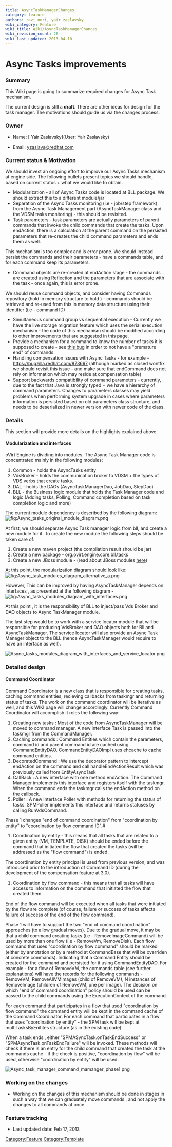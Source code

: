 ```yaml
---
title: AsyncTaskManagerChanges
category: feature
authors: ravi nori, yair zaslavsky
wiki_category: Feature
wiki_title: Wiki/AsyncTaskManagerChanges
wiki_revision_count: 26
wiki_last_updated: 2013-04-10
---
```


# Async Tasks improvements

### Summary

This Wiki page is going to summarize required changes for Async Task mechanism.

The current design is still a **draft**. There are other ideas for design for the task manager. The motivations should guide us via the changes process.

### Owner

*   Name: [ Yair Zaslavsky](User: Yair Zaslavsky)

<!-- -->

*   Email: yzaslavs@redhat.com

### Current status & Motivation

We should invest an ongoing effort to improve our Async Tasks mechanism at engine side.
The following bullets present topics we should handle, based on current status + what we would like to obtain.

*   Modularization - all of Async Tasks code is located at BLL package. We should extract this to a different module/jar
*   Separation of the Async Tasks monitoring (i.e - job/step framework) from the Async Task Management part (AsyncTaskManager class and the VDSM tasks monitoring) - this should be revisited.
*   Task parameters - task parameters are actually parameters of parent commands that invoke the child commands that create the tasks. Upon endAction, there is a calculation at the parent command on the persisted parameters that re-creates the child command parameters and ends them as well.

This mechanism is too complex and is error prone. We should instead persist the commands and their parameters - have a commands table, and for each command keep its parameters.

*   Command objects are re-created at endAction stage - the commands are created using Reflection and the parameters that are associate with the task - once again, this is error prone.

We should reuse command objects, and consider having Commands repository (hold in memory structure to hold ) - commands should be retrieved and re-used from this in memory data structure using their identifier (i.e - command ID)

*   Simultaneous command group vs sequential execution - Currently we have the live storage migration feature which uses the serial execution mechanism - the code of this mechanism should be modified according to other improvements that are suggested in this page.
*   Provide a mechanism for a command to know the number of tasks it is supposed to create - see [this bug](https://bugzilla.redhat.com/show_bug.cgi?id=873546) in order to not have a "premature end" of commands.
*   Handling compensation issues with Async Tasks - for example - <https://bugzilla.redhat.com/873697> (although marked as closed wontfix we should revisit this issue - and make sure that endCommand does not rely on information which may reside at compensation table)
*   Support backwards compatibility of command parameters - currently, due to the fact that Java is strongly typed + we have a hierarchy of command parameters. Changes to parameters classes may yield problems when performing system upgrade in cases where parameters information is persisted based on old parameters class structure, and needs to be deserialized in newer version with newer code of the class.

### Details

This section will provide more details on the highlights explained above.

#### Modularization and interfaces

oVirt Engine is dividing into modules. The Async Task Manager code is concentrated mainly in the following modules:

1.  Common - holds the AsyncTasks entity
2.  VdsBroker - holds the communication broker to VDSM + the types of VDS verbs that create tasks.
3.  DAL - holds the DAOs (AsyncTaskManagerDao, JobDao, StepDao)
4.  BLL - the Business logic module that holds the Task Manager code and logic (Adding tasks, Polling, Command completion based on task completion logic and more)

The current module dependency is described by the following diagram: ![](Async_tasks_original_module_diagram.png‎ "fig:Async_tasks_original_module_diagram.png‎")

At first, we should separate Async Task manager logic from bll, and create a new module for it. To create the new module the following steps should be taken care of:

1.  Create a new maven project (the compilation result should be jar)
2.  Create a new package - org.ovirt.engine.core.bll.tasks
3.  Create a new JBoss module - (read about JBoss modules [here](https://docs.jboss.org/author/display/MODULES/Introduction?focusedCommentId=23036152#comment-23036152))

At this point, the modularization diagram should look like: ![](Async_task_modules_diagram_alternative_a.png‎  "fig:Async_task_modules_diagram_alternative_a.png‎ ")

However, This can be improved by having AsyncTaskManager depends on interfaces , as presented at the following diagram - ![](Async_tasks_modules_diagram_with_interfaces.png "fig:Async_tasks_modules_diagram_with_interfaces.png")

At this point , it is the responsibility of BLL to inject/pass Vds Broker and DAO objects to Async TaskManager module.

The last step would be to work with a service locator module that will be responsible for producing VdsBroker and DAO objects both for Bll and AsyncTaskManager. The service locator will also provide an Async Task Manager object to the BLL (hence AsyncTaskManager would require to have an interface as well).

![](Async_tasks_modules_diagram_with_interfaces_and_service_locator.png "Async_tasks_modules_diagram_with_interfaces_and_service_locator.png")

### Detailed design

#### Command Coordinator

Command Coordinator is a new class that is responsible for creating tasks, caching command entities, recieving callbacks from taskmgr and returning status of tasks. The work on the command coordinator will be iterative as well, and this WIKI page will change accordingly. Currently Command Coordinator will accomplish it roles the following way:

1.  Creating new tasks : Most of the code from AsyncTaskManager will be moved to command manager. A new interface Task is passed into the taskmgr from the CommandManager.
2.  Caching commands : Command Entities which contain the parameters, command id and parent command id are cached using CommandEntityDAO. CommandEntityDAOImpl uses ehcache to cache command entities.
3.  DecoratedCommand : We use the decorator pattern to intercept endAction on the command and call handleEndActionResult which was previously called from EntityAsyncTask
4.  CallBack : A new interface with one method endAction. The Command Manager implements this interface and registers itself with the taskmgr. When the command ends the taskmgr calls the endAction method on the callback.
5.  Poller : A new interface Poller with methods for returning the status of tasks. SPMPoller implements this interface and returns statuses by calling RunVdsCommand.

Phase 1 changes "end of command coordination" from "coordination by entity" to "coordination by flow command ID".#

1.  Coordination by entity - this means that all tasks that are related to a given entity (VM, TEMPLATE, DISK) should be ended before the command that initiated the flow that created the tasks (will be addressed as the "flow command") is ended.

The coordination by entity principal is used from previous version, and was introduced prior to the introduction of Command ID (during the development of the compensation feature at 3.0).

1.  Coordination by flow command - this means that all tasks will have access to information on the command that initiated the flow that created them.

End of the flow command will be executed when all tasks that were initiated by the flow are complete (of course, failure or success of tasks affects failure of success of the end of the flow command).

Phase 1 will have to support the two "end of command coordination" approaches (to allow gradual moves). Due to the gradual move, it may be that a child command creating tasks (i.e - RemoveImageCommand) will be used by more than one flow (i.e - RemoveVm, RemoveDisk). Each flow command that uses "coordination by flow command" should be marked (either by annotation or by a method at CommandBase that will be overriden at concrete commands). Indicating that a Command Entity should be created for the command and persisted for it using CommandEntityDAO. For example - for a flow of RemoveVM, the commands table (see further explanations) will have the records for the following commands - RemoveVM, RemoveAllVMImages (child of RemoveVM), N instances of RemoveImage (children of RemoveVM, one per image). The decision on which "end of command coordination" policy should be used can be passed to the child commands using the ExecutionContext of the command.

For each command that participates in a flow that used "coordination by flow command" the command entity will be kept in the command cache of the Command Coordinator. For each command that participates in a flow that uses "coordination by entity" - the SPM task will be kept at multiTasksByEnitites structure (as in the existing code).

When a task ends , either "SPMASyncTask.onTaskEndSuccess" or "SPMAsyncTask.onTaskEndFailure" will be invoked. These methods will check if there is an entry for the child command that created the task at the commands cache - if the check is positive, "coordination by flow" will be used, otherwise "coordination by entity" will be used.

![](Async_task_manager_command_mamanger_phase1.png "Async_task_manager_command_mamanger_phase1.png")

### Working on the changes

*   Working on the changes of this mechanism should be done in stages in such a way that we can graduately move commands , and not apply the changes to all commands at once.

### Feature tracking

*   Last updated date: Feb 17, 2013

<Category:Feature> <Category:Template>
